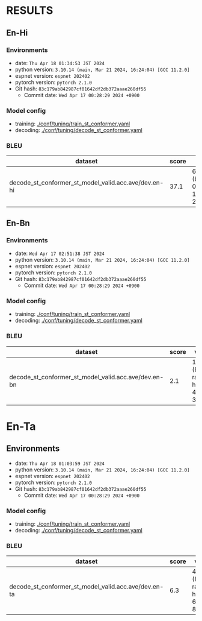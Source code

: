 # RESULTS

## En-Hi

### Environments
- date: `Thu Apr 18 01:34:53 JST 2024`
- python version: `3.10.14 (main, Mar 21 2024, 16:24:04) [GCC 11.2.0]`
- espnet version: `espnet 202402`
- pytorch version: `pytorch 2.1.0`
- Git hash: `83c179ab842987cf01642df2db372aaae260df55`
  - Commit date: `Wed Apr 17 00:28:29 2024 +0900`

### Model config

- training: [./conf/tuning/train_st_conformer.yaml](./conf/tuning/train_st_conformer.yaml)
- decoding: [./conf/tuning/decode_st_conformer.yaml](./conf/tuning/decode_st_conformer.yaml)

### BLEU

|dataset|score|verbose_score|
|---|---|---|
|decode_st_conformer_st_model_valid.acc.ave/dev.en-hi|37.1|64.8/44.9/34.2/26.2 (BP = 0.924 ratio = 0.927 hyp_len = 195297 ref_len = 210636)|

## En-Bn

### Environments
- date: `Wed Apr 17 02:51:38 JST 2024`
- python version: `3.10.14 (main, Mar 21 2024, 16:24:04) [GCC 11.2.0]`
- espnet version: `espnet 202402`
- pytorch version: `pytorch 2.1.0`
- Git hash: `83c179ab842987cf01642df2db372aaae260df55`
  - Commit date: `Wed Apr 17 00:28:29 2024 +0900`

### Model config

- training: [./conf/tuning/train_st_conformer.yaml](./conf/tuning/train_st_conformer.yaml)
- decoding: [./conf/tuning/decode_st_conformer.yaml](./conf/tuning/decode_st_conformer.yaml)

### BLEU

|dataset|score|verbose_score|
|---|---|---|
|decode_st_conformer_st_model_valid.acc.ave/dev.en-bn|2.1|19.7/3.6/1.0/0.3 (BP = 1.000 ratio = 1.185 hyp_len = 46094 ref_len = 38883)|

# En-Ta

## Environments
- date: `Thu Apr 18 01:03:59 JST 2024`
- python version: `3.10.14 (main, Mar 21 2024, 16:24:04) [GCC 11.2.0]`
- espnet version: `espnet 202402`
- pytorch version: `pytorch 2.1.0`
- Git hash: `83c179ab842987cf01642df2db372aaae260df55`
  - Commit date: `Wed Apr 17 00:28:29 2024 +0900`

### Model config

- training: [./conf/tuning/train_st_conformer.yaml](./conf/tuning/train_st_conformer.yaml)
- decoding: [./conf/tuning/decode_st_conformer.yaml](./conf/tuning/decode_st_conformer.yaml)

### BLEU

|dataset|score|verbose_score|
|---|---|---|
|decode_st_conformer_st_model_valid.acc.ave/dev.en-ta|6.3|46.5/9.4/4.7/1.9 (BP = 0.798 ratio = 0.816 hyp_len = 66168 ref_len = 81059)|
